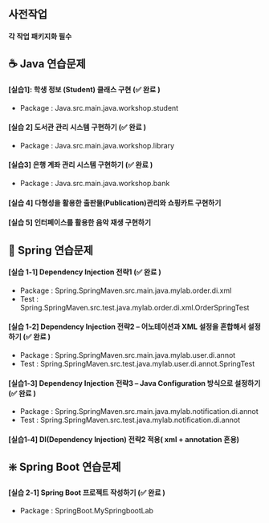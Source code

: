 

## 사전작업
#### 각 작업 패키지화 필수

## ☕ Java 연습문제
#### [실습1]: 학생 정보 (Student) 클래스 구현 (✅ 완료 )
- Package : Java.src.main.java.workshop.student
#### [실습 2] 도서관 관리 시스템 구현하기 (✅ 완료 )
- Package : Java.src.main.java.workshop.library 
#### [실습3] 은행 계좌 관리 시스템 구현하기 (✅ 완료 )
- Package : Java.src.main.java.workshop.bank
#### [실습 4] 다형성을 활용한 출판물(Publication)관리와 쇼핑카트 구현하기

#### [실습 5] 인터페이스를 활용한 음악 재생 구현하기


## 🍃 Spring 연습문제
#### [실습 1-1] Dependency Injection 전략1 (✅ 완료 )
- Package : Spring.SpringMaven.src.main.java.mylab.order.di.xml
- Test : Spring.SpringMaven.src.test.java.mylab.order.di.xml.OrderSpringTest
#### [실습 1-2] Dependency Injection 전략2 – 어노테이션과 XML 설정을 혼합해서 설정하기 (✅ 완료 )
- Package : Spring.SpringMaven.src.main.java.mylab.user.di.annot
- Test : Spring.SpringMaven.src.test.java.mylab.user.di.annot.SpringTest
#### [실습1-3] Dependency Injection 전략3 – Java Configuration 방식으로 설정하기 (✅ 완료 )
- Package : Spring.SpringMaven.src.main.java.mylab.notification.di.annot
- Test : Spring.SpringMaven.src.test.java.mylab.notification.di.annot
#### [실습1-4] DI(Dependency Injection) 전략2 적용( xml + annotation 혼용)


## ❇️ Spring Boot 연습문제
#### [실습 2-1] Spring Boot 프로젝트 작성하기 (✅ 완료 )
- Package : SpringBoot.MySpringbootLab